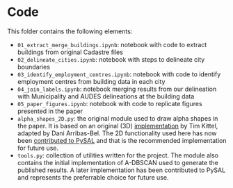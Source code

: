 # Code

This folder contains the following elements:

- `01_extract_merge_buildings.ipynb`: notebook with code to extract buildings
  from original Cadastre files
- `02_delineate_cities.ipynb`: notebook with steps to delineate city
  boundaries
- `03_identify_employment_centres.ipynb`: notebook with code to identify
  employment centres from building data in each city
- `04_join_labels.ipynb`: notebook merging results from our delineation with
  Municipality and AUDES delineations at the building data
- `05_paper_figures.ipynb`: notebook with code to replicate figures presented
  in the paper
- `alpha_shapes_2D.py`: the original module used to draw alpha shapes in the paper. It
  is based on an original (3D) [implementation](https://github.com/timkittel/alpha-shapes) 
  by Tim Kittel, adapted by Dani Arribas-Bel. The 2D functionality used here
  has now been [contributed to
  PySAL](https://github.com/pysal/pysal/blob/master/pysal/lib/cg/alpha_shapes.py)
  and that is the recommended implementation for future use.
- `tools.py`: collection of utilities written for the project. The module also
  contains the initial implementation of A-DBSCAN used to generate the
  published results. A later implementation has been contributed to PySAL and
  represents the preferrable choice for future use.
